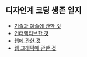 <h2>디자인계 코딩 생존 일지</h2>
<ul>
 <li><a href = "./script/intro.md">기술과 예술에 관한 것</a></li>
 <li><a href = "./script/interactive.md">인터랙티브한 것</a></li>
 <li><a href = "./script/webart.md">웹에 관한 것</a></li>
 <li><a href = "./script/webapi.md">웹 그래픽에 관한 것</a></li>
</ul>
